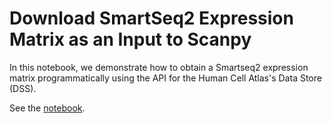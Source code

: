 # Download SmartSeq2 Expression Matrix as an Input to Scanpy

In this notebook, we demonstrate how to obtain a Smartseq2 expression matrix programmatically using the API for the Human Cell Atlas's Data Store (DSS).

See the [notebook](download-smartseq2-matrix-scanpy.ipynb).
